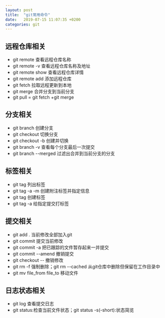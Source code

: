 ```yaml
---
layout: post
title:  "git常用命令"
date:   2019-07-15 11:07:35 +0200
categories: git
---
```


## 远程仓库相关

* git remote 查看远程仓库名称
* git remote -v 查看远程仓库名称及地址
* git remote show 查看远程仓库详情
* git remote add <shortname> <url> 添加远程仓库
* git fetch <branchname> 拉取远程更新到本地
* git merge <branchname> 合并分支到当前分支
* git pull = git fetch +git merge

## 分支相关

* git branch 创建分支
* git checkout 切换分支
* git checkout -b 创建并切换
* git branch -v 查看每个分支最后一次提交
* git branch --merged 过滤出合并到当前分支的分支

## 标签相关

* git tag 列出标签
* git tag -a -m 创建附注标签并指定信息
* git tag <tagname> 创建标签
* git tag -a <tagname> <commitid> 给指定提交打标签

## 提交相关

* git add . 当前修改全部加入git
* git commit 提交当前修改
* git commit -a 把已跟踪的文件暂存起来一并提交
* git commit --amend 撤销提交
* git checkout --<filename> 撤销修改
* git rm -f 强制删除；git rm --cached 从git仓库中删除但保留在工作目录中
* git mv file_from file_to 移动文件

## 日志状态相关

* git log 查看提交日志
* git status:检查当前文件状态；git status -s(-short):状态简览



